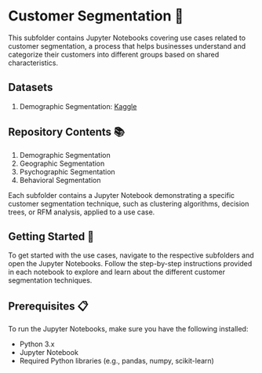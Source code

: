 # Customer Segmentation 🎯

This subfolder contains Jupyter Notebooks covering use cases related to customer segmentation, a process that helps businesses understand and categorize their customers into different groups based on shared characteristics.

## Datasets

1. Demographic Segmentation: [Kaggle](https://www.kaggle.com/datasets/thedevastator/predicting-credit-card-customer-attrition-with-m)

## Repository Contents 📚

1. Demographic Segmentation
2. Geographic Segmentation
3. Psychographic Segmentation
4. Behavioral Segmentation

Each subfolder contains a Jupyter Notebook demonstrating a specific customer segmentation technique, such as clustering algorithms, decision trees, or RFM analysis, applied to a use case.

## Getting Started 🚀

To get started with the use cases, navigate to the respective subfolders and open the Jupyter Notebooks. Follow the step-by-step instructions provided in each notebook to explore and learn about the different customer segmentation techniques.

## Prerequisites 📋

To run the Jupyter Notebooks, make sure you have the following installed:

- Python 3.x
- Jupyter Notebook
- Required Python libraries (e.g., pandas, numpy, scikit-learn)
